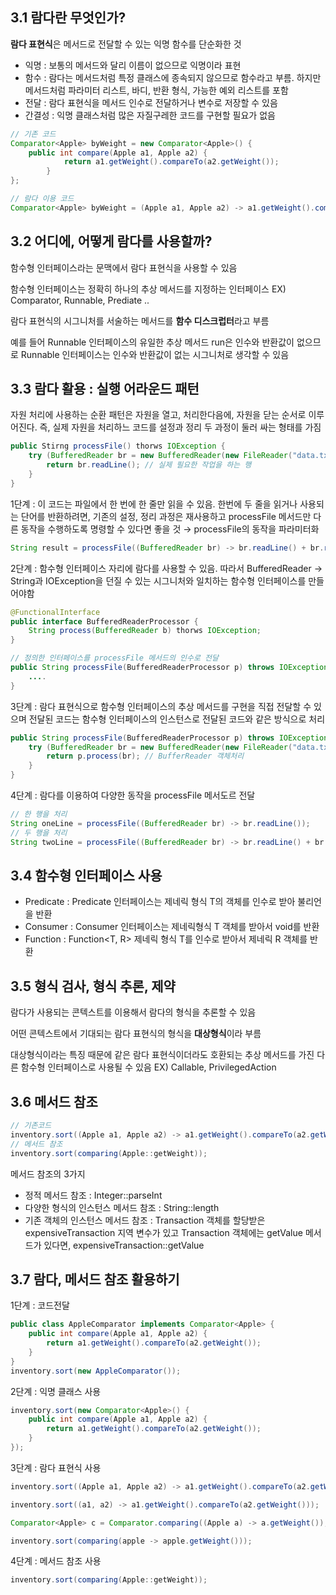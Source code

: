 ## 3.1 람다란 무엇인가?

**람다 표현식**은 메서드로 전달할 수 있는 익명 함수를 단순화한 것

- 익명 : 보통의 메서드와 달리 이름이 없으므로 익명이라 표현
- 함수 : 람다는 메서드처럼 특정 클래스에 종속되지 않으므로 함수라고 부름. 하지만 메서드처럼 파라미터 리스트, 바디, 반환 형식, 가능한 예외 리스트를 포함
- 전달 : 람다 표현식을 메서드 인수로 전달하거나 변수로 저장할 수 있음
- 간결성 : 익명 클래스처럼 많은 자질구레한 코드를 구현할 필요가 없음

```java
// 기존 코드
Comparator<Apple> byWeight = new Comparator<Apple>() {
    public int compare(Apple a1, Apple a2) {
            return a1.getWeight().compareTo(a2.getWeight());
        }
};

// 람다 이용 코드
Comparator<Apple> byWeight = (Apple a1, Apple a2) -> a1.getWeight().compareTo(a2,getWeight());
```

## 3.2 어디에, 어떻게 람다를 사용할까?

함수형 인터페이스라는 문맥에서 람다 표현식을 사용할 수 있음

함수형 인터페이스는 정확히 하나의 추상 메서드를 지정하는 인터페이스 EX) Comparator, Runnable, Prediate ..

람다 표현식의 시그니처를 서술하는 메서드를 **함수 디스크럽터**라고 부름

예를 들어 Runnable 인터페이스의 유일한 추상 메서드 run은 인수와 반환값이 없으므로 Runnable 인터페이스는 인수와 반환값이 없는 시그니처로 생각할 수 있음

## 3.3 람다 활용 : 실행 어라운드 패턴

자원 처리에 사용하는 순환 패턴은 자원을 열고, 처리한다음에, 자원을 닫는 순서로 이루어진다. 즉, 실제 자원을 처리하느 코드를 설정과 정리 두 과정이 둘러 싸는 형태를 가짐

```java
public Stirng processFile() thorws IOException {
	try (BufferedReader br = new BufferedReader(new FileReader("data.txt"))) {
		return br.readLine(); // 실제 필요한 작업을 하는 행
	}
}
```

1단계 : 이 코드는 파일에서 한 번에 한 줄만 읽을 수 있음. 한번에 두 줄을 읽거나 사용되는 단어를 반환하려면, 기존의 설정, 정리 과정은 재사용하고  processFile 메서드만 다른 동작을 수행하도록 명령할 수 있다면 좋을 것 → processFile의 동작을 파라미터화

```java
String result = processFile((BufferedReader br) -> br.readLine() + br.readLine());
```

2단계 : 함수형 인터페이스 자리에 람다를 사용할 수 있음. 따라서 BufferedReader → String과 IOException을 던질 수 있는 시그니처와 일치하는 함수형 인터페이스를 만들어야함

```java
@FunctionalInterface
public interface BufferedReaderProcessor {
	String process(BufferedReader b) thorws IOException;
}

// 정의한 인터페이스를 processFile 메서드의 인수로 전달
public String processFile(BufferedReaderProcessor p) throws IOException {
	....
}
```

3단계 : 람다 표현식으로 함수형 인터페이스의 추상 메서드를 구현을 직접 전달할 수 있으며 전달된 코드는 함수형 인터페이스의 인스턴스로 전달된 코드와 같은 방식으로 처리

```java
public String processFile(BufferedReaderProcessor p) throws IOException {
	try (BufferedReader br = new BufferedReader(new FileReader("data.txt"))) {
		return p.process(br); // BufferReader 객체처리
	}
}
```

4단계 : 람다를 이용하여 다양한 동작을 processFile 메서도르 전달

```java
// 한 행을 처리
String oneLine = processFile((BufferedReader br) -> br.readLine());
// 두 행을 처리
String twoLine = processFile((BufferedReader br) -> br.readLine() + br.readLine());
```

## 3.4 함수형 인터페이스 사용

- Predicate : Predicate<T> 인터페이스는 제네릭 형식 T의 객체를 인수로 받아 불리언을 반환
- Consumer : Consumer<T> 인터페이스는 제네릭형식 T 객체를 받아서 void를 반환
- Function : Function<T, R> 제네릭 형식 T를 인수로 받아서 제네릭 R 객체를 반환

## 3.5 형식 검사, 형식 추론, 제약

람다가 사용되는 콘텍스트를 이용해서 람다의 형식을 추론할 수 있음

어떤  콘텍스트에서 기대되는 람다 표현식의 형식을 ********대상형식********이라 부름

대상형식이라는 특징 때문에 같은 람다 표현식이더라도 호환되는 추상 메서드를 가진 다른 함수형 인터페이스로 사용될 수 있음 EX) Callable, PrivilegedAction

## 3.6 메서드 참조

```java
// 기존코드
inventory.sort((Apple a1, Apple a2) -> a1.getWeight().compareTo(a2.getWeight()));
// 메서드 참조
inventory.sort(comparing(Apple::getWeight)); 
```

메서드 참조의 3가지

- 정적 메서드 참조 : Integer::parseInt
- 다양한 형식의 인스턴스 메서드 참조 : String::length
- 기존 객체의 인스턴스 메서드 참조 : Transaction 객체를 할당받은 expensiveTransaction 지역 변수가 있고 Transaction 객체에는 getValue 메서드가 있다면, expensiveTransaction::getValue

## 3.7 람다, 메서드 참조 활용하기

1단계 : 코드전달

```java
public class AppleComparator implements Comparator<Apple> {
	public int compare(Apple a1, Apple a2) {
		return a1.getWeight().compareTo(a2.getWeight());
	}
}
inventory.sort(new AppleComparator());
```

2단계 : 익명 클래스 사용

```java
inventory.sort(new Comparator<Apple>() {
	public int compare(Apple a1, Apple a2) {
		return a1.getWeight().compareTo(a2.getWeight());
	}
});
```

3단계 : 람다 표현식 사용

```java
inventory.sort((Apple a1, Apple a2) -> a1.getWeight().compareTo(a2.getWeight()));

inventory.sort((a1, a2) -> a1.getWeight().compareTo(a2.getWeight()));

Comparator<Apple> c = Comparator.comparing((Apple a) -> a.getWeight());

inventory.sort(comparing(apple -> apple.getWeight()));
```

4단계 : 메서드 참조 사용

```java
inventory.sort(comparing(Apple::getWeight));
```